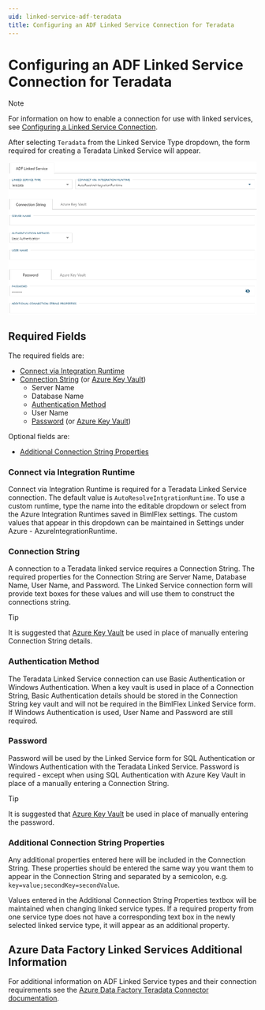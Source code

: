 ```yaml
---
uid: linked-service-adf-teradata
title: Configuring an ADF Linked Service Connection for Teradata
---
```

# Configuring an ADF Linked Service Connection for Teradata

> [!NOTE]
> For information on how to enable a connection for use with linked services, see [Configuring a Linked Service Connection](create-linked-service-connection.md).

[//]: # (TODO List of stages, connection types, and system types that can use Teradata)

After selecting `Teradata` from the Linked Service Type dropdown, the form required for creating a Teradata Linked Service will appear.

![Teradata Linked Service Form](images/bimlflex-ss-app-connections-adf-teradata-form.png "Teradata Linked Service Form")

## Required Fields

The required fields are:

+ [Connect via Integration Runtime](#connect-via-integration-runtime)
+ [Connection String](#connection-string) (or [Azure Key Vault](create-linked-service-connection.md))
  + Server Name
  + Database Name
  + [Authentication Method](#authentication-method)
  + User Name
  + [Password](#password) (or [Azure Key Vault](create-linked-service-connection.md))

Optional fields are:

+ [Additional Connection String Properties](#additional-connection-string-properties)

### Connect via Integration Runtime

Connect via Integration Runtime is required for a Teradata Linked Service connection. The default value is `AutoResolveIntgrationRuntime`. To use a custom runtime, type the name into the editable dropdown or select from the Azure Integration Runtimes saved in BimlFlex settings. The custom values that appear in this dropdown can be maintained in Settings under Azure - AzureIntegrationRuntime.

### Connection String

A connection to a Teradata linked service requires a Connection String. The required properties for the Connection String are Server Name, Database Name, User Name, and Password. The Linked Service connection form will provide text boxes for these values and will use them to construct the connections string.

> [!TIP]
> It is suggested that [Azure Key Vault](linked-service-azure-key-vault.md) be used in place of manually entering Connection String details.

### Authentication Method

The Teradata Linked Service connection can use Basic Authentication or Windows Authentication. When a key vault is used in place of a Connection String, Basic Authentication details should be stored in the Connection String key vault and will not be required in the BimlFlex Linked Service form. If Windows Authentication is used, User Name and Password are still required.

### Password

Password will be used by the Linked Service form for SQL Authentication or Windows Authentication with the Teradata Linked Service. Password is required - except when using SQL Authentication with Azure Key Vault in place of a manually entering a Connection String.

> [!TIP]
> It is suggested that [Azure Key Vault](linked-service-azure-key-vault.md) be used in place of manually entering the password.

### Additional Connection String Properties

Any additional properties entered here will be included in the Connection String. These properties should be entered the same way you want them to appear in the Connection String and separated by a semicolon, e.g. `key=value;secondKey=secondValue`.

Values entered in the Additional Connection String Properties textbox will be maintained when changing linked service types. If a required property from one service type does not have a corresponding text box in the newly selected linked service type, it will appear as an additional property.

## Azure Data Factory Linked Services Additional Information

For additional information on ADF Linked Service types and their connection requirements see the [Azure Data Factory Teradata Connector documentation](https://docs.microsoft.com/en-us/azure/data-factory/connector-teradata).
